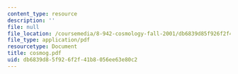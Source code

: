 ```yaml
---
content_type: resource
description: ''
file: null
file_location: /coursemedia/8-942-cosmology-fall-2001/db6839d85f926f2f41b8056ee63e80c2_cosmog.pdf
file_type: application/pdf
resourcetype: Document
title: cosmog.pdf
uid: db6839d8-5f92-6f2f-41b8-056ee63e80c2
---
```

